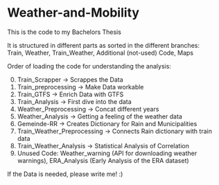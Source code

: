 # Weather-and-Mobility

This is the code to my Bachelors Thesis

It is structured in different parts as sorted in the different branches:  
Train, Weather, Train_Weather, Additional (not-used) Code, Maps

Order of loading the code for understanding the analysis:

0. Train_Scrapper -> Scrappes the Data 
1. Train_preprocessing -> Make Data workable
2. Train_GTFS -> Enrich Data with GTFS
3. Train_Analysis -> First dive into the data
4. Weather_Preprocessing -> Concat different years
5. Weather_Analysis -> Getting a feeling of the weather data
6. Gemeinde-RR -> Creates Dictionary for Rain and Municipalities
7. Train_Weather_Preprocessing -> Connects Rain dictionary with train data
8. Train_Weather_Analysis -> Statistical Analysis of Correlation
9. Unused Code: Weather_warning (API for downloading weather warnings), ERA_Analysis (Early Analysis of the ERA dataset)

If the Data is needed, please write me! :) 
